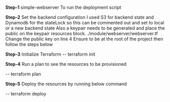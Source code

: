 **Step-1** 
simple-webserver
To run the deployment script 

**Step-2**
Set the backend configuration
I used S3 for backend state and Dynamodb for the stateLock so this can be commented out and set to local or a new backend state
Also a keypair needs to be generated and place the public on the keypair resources block.
./module/webserver/webserver.tf 
Change the public key on line 4
Ensure to be at the root of the project then follow the steps below

**Step-3**
Initialize Terraform
-- terraform init

**Step-4**
Run a plan to see the resources to be provisioned

-- terraform plan

**Step-5**
Deploy the resources by running below command

-- terraform deploy












